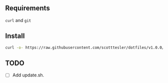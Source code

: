## Requirements

`curl` and `git`

## Install

```bash
curl -o- https://raw.githubusercontent.com/scotttesler/dotfiles/v1.0.0/install.sh | bash
```

## TODO

- [ ] Add update.sh.
